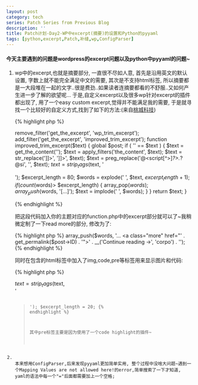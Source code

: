 ```yaml
---
layout: post
category: tech
series: Patch Series from Previous Blog
description: ''
title: Patch计划-Day2-WP中excerpt(摘要)的设置和Python的pyyaml
tags: [python,excerpt,Patch,补缝,wp,ConfigParser]
---
```


<h4>今天主要遇到的问题是wordpress的excerpt问题以及python中pyyaml的问题~</h4>
<ol>
	<li>wp中的excerpt,也就是摘要部分, 一直很不尽如人意, 首先是沿用英文的默认设置, 字数上就不能完全满足中文的需要, 其次是不支持html标签, 所以摘要都是一大段堆在一起的文字..很是费劲..如果读者连摘要都看的不舒服..又如何产生进一步了解的欲望呢...
于是,自定义excerpt以及很多wp针对excerpt的插件都出现了, 用了一个easy custom excerpt,觉得并不能满足我的需要, 于是就寻找一个比较好的自定义方式,找到了如下的方法:(来自<a title="Excerpt自定义" href="http://www.5ihs.cn/show-22-6925-1.html" target="_blank">桃城科技</a>)

{% highlight php %}

remove_filter('get_the_excerpt', 'wp_trim_excerpt');
add_filter('get_the_excerpt', 'improved_trim_excerpt');
function improved_trim_excerpt($text) {
        global $post;
        if ( '' == $text ) {
                $text = get_the_content('');
                $text = apply_filters('the_content', $text);
                $text = str_replace(']]>', ']]&gt;', $text);
                $text = preg_replace('@<script[^>]*?>.*?</script>@si', '', $text);
                $text = strip_tags($text, '<p>');
                $excerpt_length = 80;
                $words = explode(' ', $text, $excerpt_length + 1);
                if (count($words)> $excerpt_length) {
                        array_pop($words);
                        array_push($words, '[...]');
                        $text = implode(' ', $words);
                }
        }
        return $text;
}

{% endhighlight %}

把这段代码加入你的主题对应的function.php中的excerpt部分就可以了~我稍微定制了一下read more的部分, 修改为了:

{% highlight php %}
array_push($words, '... <a            
     class="more" href="' . get_permalink($post->ID) . '">' .
     __('Continue reading &rarr;', 'corpo') . '</a>');
{% endhighlight %}

同时在包含的html标签中加入了img,code,pre等标签用来显示图片和代码:

{% highlight php %}

$text = strip_tags($text,                     
     '<p><img><blockquote><code><pre>');
 $excerpt_length = 20;
{% endhighlight %}

其中pre标签主要是因为使用了一个code highlight的插件~
</li>
<li>
本来想用ConfigParser,后来发现pyyaml更加简单实用, 整个过程中没啥大问题~遇到一个Mapping Values are not allowed here!的error,简单搜索了一下才知道, yaml的语法中每一个"="后面都需要加上一个空格;
</li>
</ol>
